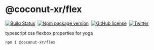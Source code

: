 # @coconut-xr/flex

[![Build Status](https://img.shields.io/github/actions/workflow/status/coconut-xr/flex/.github/workflows/deploy.yml)](https://github.com/coconut-xr/flex/actions)&nbsp;
[![Npm package version](https://badgen.net/npm/v/@coconut-xr/flex)](https://npmjs.com/package/@coconut-xr/flex)&nbsp;
[![GitHub license](https://img.shields.io/github/license/coconut-xr/flex.svg)](https://github.com/coconut-xr/flex/blob/master/LICENSE)&nbsp;
[![Twitter](https://badgen.net/badge/icon/twitter?icon=twitter&label)](https://twitter.com/coconut_xr)

typescript css flexbox properties for yoga

`npm i @coconut-xr/flex`